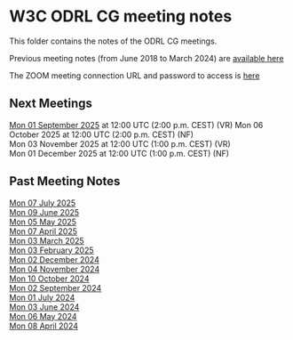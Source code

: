# W3C ODRL CG meeting notes

This folder contains the notes of the ODRL CG meetings.

Previous meeting notes (from June 2018 to March 2024) are [available here](https://www.w3.org/community/odrl/wiki/Teleconference)

The ZOOM meeting connection URL  and password to access is [here](https://lists.w3.org/Archives/Member/internal-odrl/2020May/0000.html) 

## Next Meetings 

[Mon 01 September 2025](2025/meeting-2025-09-01.md) at 12:00 UTC (2:00 p.m. CEST) (VR)
Mon 06 October 2025 at 12:00 UTC (2:00 p.m. CEST) (NF)  
Mon 03 November 2025 at 12:00 UTC (1:00 p.m. CEST) (VR)  
Mon 01 December 2025 at 12:00 UTC (1:00 p.m. CEST) (NF)  

## Past Meeting Notes
[Mon 07 July 2025](2025/meeting-2025-07-07.md)  
[Mon 09 June 2025](2025/meeting-2025-06-09.md)  
[Mon 05 May 2025](2025/meeting-2025-05-05.md)  
[Mon 07 April 2025](2025/meeting-2025-04-07.md)  
[Mon 03 March 2025](2025/meeting-2025-03-03.md)   
[Mon 03 February 2025](2025/meeting-2025-02-03.md)  
[Mon 02 December 2024](2024/meeting-2024-12-02.md)  
[Mon 04 November 2024](2024/meeting-2024-11-04.md)  
[Mon 10 October 2024](2024/meeting-2024-10-07.md)  
[Mon 02 September 2024](2024/meeting-2024-09-02.md)  
[Mon 01 July 2024](2024/meeting-2024-07-01.md)  
[Mon 03 June 2024](2024/meeting-2024-06-03.md)  
[Mon 06 May 2024](2024/meeting-2024-05-06.md)  
[Mon 08 April 2024](2024/meeting-2024-04-08.md)
